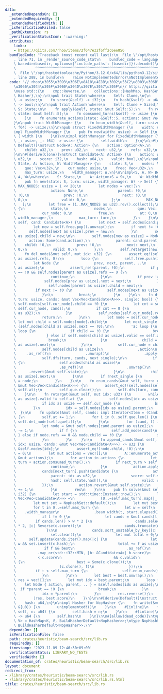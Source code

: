 ```yaml
---
data:
  _extendedDependsOn: []
  _extendedRequiredBy: []
  _extendedVerifiedWith: []
  _isVerificationFailed: false
  _pathExtension: rs
  _verificationStatusIcon: ':warning:'
  attributes:
    links:
    - https://qiita.com/rhoo/items/2f647e32f6ff2c6ee056
  bundledCode: "Traceback (most recent call last):\n  File \"/opt/hostedtoolcache/Python/3.12.0/x64/lib/python3.12/site-packages/onlinejudge_verify/documentation/build.py\"\
    , line 71, in _render_source_code_stat\n    bundled_code = language.bundle(stat.path,\
    \ basedir=basedir, options={'include_paths': [basedir]}).decode()\n          \
    \         ^^^^^^^^^^^^^^^^^^^^^^^^^^^^^^^^^^^^^^^^^^^^^^^^^^^^^^^^^^^^^^^^^^^^^^^^^^^^^^^^^\n\
    \  File \"/opt/hostedtoolcache/Python/3.12.0/x64/lib/python3.12/site-packages/onlinejudge_verify/languages/rust.py\"\
    , line 288, in bundle\n    raise NotImplementedError\nNotImplementedError\n"
  code: "// rhoo\u3055\u3093\u306E\u8A18\u4E8B\u3092\u53C2\u8003\u306B\u3055\u305B\
    \u3066\u3044\u305F\u3060\u304D\u307E\u3057\u305F\n// https://qiita.com/rhoo/items/2f647e32f6ff2c6ee056\n\
    \nuse std::{\n    cmp::Reverse,\n    collections::{HashMap, HashSet},\n    hash::{BuildHasherDefault,\
    \ Hasher},\n};\n\npub trait State\nwhere\n    Self: Clone,\n{\n    fn turn(&self)\
    \ -> usize;\n    fn score(&self) -> i32;\n    fn hash(&self) -> u64;\n    fn is_valid(&self)\
    \ -> bool;\n}\n\npub trait Action\nwhere\n    Self: Clone + Sized,\n{\n    type\
    \ S: State;\n\n    fn apply(&self, state: &mut Self::S);\n    fn revert(&self,\
    \ state: &mut Self::S);\n    fn comsumed_turns(&self) -> usize {\n        1\n\
    \    }\n    fn enumerate_actions(state: &Self::S, actions: &mut Vec<Self>);\n\
    }\n\npub trait WidthManager {\n    fn beam_width(&self, turn: usize, elapsed:\
    \ f64) -> usize;\n}\n\npub struct FixedWidthManager {\n    width: usize,\n}\n\n\
    impl FixedWidthManager {\n    pub fn new(width: usize) -> Self {\n        Self\
    \ { width }\n    }\n}\n\nimpl WidthManager for FixedWidthManager {\n    fn beam_width(&self,\
    \ _: usize, _: f64) -> usize {\n        self.width\n    }\n}\n\n#[derive(Clone,\
    \ Default)]\nstruct Node<A: Action> {\n    action: Option<A>,\n    parent: u32,\n\
    \    child: u32,\n    prev: u32,\n    next: u32,\n    refs: u32,\n    valid: u32,\n\
    }\n\n#[derive(Clone)]\nstruct Candidate<A: Action> {\n    action: A,\n    parent:\
    \ u32,\n    score: i32,\n    hash: u64,\n    valid: bool,\n}\n\npub struct BeamSearch<S:\
    \ State, A: Action, W: WidthManager> {\n    state: S,\n    nodes: Vec<Node<A>>,\n\
    \    que: Vec<u32>,\n    cur_node: usize,\n    free: Vec<u32>,\n    at: u32,\n\
    \    max_turn: usize,\n    width_manager: W,\n}\n\nimpl<S, A, W> BeamSearch<S,\
    \ A, W>\nwhere\n    S: State,\n    A: Action<S = S>,\n    W: WidthManager,\n{\n\
    \    pub fn new(state: S, turn: usize, width_manager: W) -> Self {\n        const\
    \ MAX_NODES: usize = 1 << 20;\n        let nodes = vec![\n            Node {\n\
    \                action: None,\n                parent: !0,\n                child:\
    \ !0,\n                prev: !0,\n                next: !0,\n                refs:\
    \ 0,\n                valid: 0,\n            };\n            MAX_NODES\n     \
    \   ];\n        let free = (1..MAX_NODES as u32).rev().collect();\n\n        Self\
    \ {\n            state,\n            nodes,\n            que: Vec::with_capacity(MAX_NODES),\n\
    \            cur_node: 0,\n            free,\n            at: 0,\n           \
    \ width_manager,\n            max_turn: turn,\n        }\n    }\n\n    fn add_node(&mut\
    \ self, cand: Candidate<A>) {\n        let next = self.nodes[cand.parent as usize].child;\n\
    \        let new = self.free.pop().unwrap();\n        if next != !0 {\n      \
    \      self.nodes[next as usize].prev = new;\n        }\n        self.nodes[cand.parent\
    \ as usize].child = new;\n\n        self.nodes[new as usize] = Node {\n      \
    \      action: Some(cand.action),\n            parent: cand.parent,\n        \
    \    child: !0,\n            prev: !0,\n            next: next,\n            refs:\
    \ 0,\n            valid: 0,\n        };\n        self.retarget(new);\n    }\n\n\
    \    fn del_node(&mut self, mut idx: u32) {\n        assert_eq!(self.nodes[idx\
    \ as usize].refs, 0);\n        loop {\n            self.free.push(idx);\n    \
    \        let Node {\n                prev, next, parent, ..\n            } = self.nodes[idx\
    \ as usize];\n            assert_ne!(parent, !0);\n            if prev & next\
    \ == !0 && self.nodes[parent as usize].refs == 0 {\n                idx = parent;\n\
    \                continue;\n            }\n\n            if prev != !0 {\n   \
    \             self.nodes[prev as usize].next = next;\n            } else {\n \
    \               self.nodes[parent as usize].child = next;\n            }\n   \
    \         if next != !0 {\n                self.nodes[next as usize].prev = prev;\n\
    \            }\n\n            break;\n        }\n    }\n\n    fn dfs(&mut self,\
    \ turn: usize, cands: &mut Vec<Vec<Candidate<A>>>, single: bool) {\n        if\
    \ self.nodes[self.cur_node].child == !0 {\n            let cnt = self.append_cands(turn,\
    \ self.cur_node, cands);\n            if cnt == 0 {\n                self.que.push(self.cur_node\
    \ as u32);\n            }\n            self.nodes[self.cur_node].refs += cnt;\n\
    \            return;\n        }\n\n        let node = self.cur_node;\n       \
    \ let mut child = self.nodes[node].child;\n        let next_single = single &\
    \ (self.nodes[child as usize].next == !0);\n\n        'a: loop {\n           \
    \ loop {\n                if child == !0 {\n                    break 'a;\n  \
    \              } else if self.nodes[child as usize].valid == self.at {\n     \
    \               break;\n                }\n                child = self.nodes[child\
    \ as usize].next;\n            }\n\n            self.cur_node = child as usize;\n\
    \            self.nodes[child as usize]\n                .action\n           \
    \     .as_ref()\n                .unwrap()\n                .apply(&mut self.state);\n\
    \            self.dfs(turn, cands, next_single);\n\n            if !next_single\
    \ {\n                self.nodes[child as usize]\n                    .action\n\
    \                    .as_ref()\n                    .unwrap()\n              \
    \      .revert(&mut self.state);\n            }\n\n            child = self.nodes[child\
    \ as usize].next;\n        }\n\n        if !next_single {\n            self.cur_node\
    \ = node;\n        }\n    }\n\n    fn enum_cands(&mut self, turn: usize, cands:\
    \ &mut Vec<Vec<Candidate<A>>>) {\n        assert_eq!(self.nodes[self.cur_node].valid,\
    \ self.at);\n        self.que.clear();\n        self.dfs(turn, cands, true);\n\
    \    }\n\n    fn retarget(&mut self, mut idx: u32) {\n        while self.nodes[idx\
    \ as usize].valid != self.at {\n            self.nodes[idx as usize].valid = self.at;\n\
    \            if idx as usize == self.cur_node {\n                break;\n    \
    \        }\n            idx = self.nodes[idx as usize].parent;\n        }\n  \
    \  }\n\n    fn update(&mut self, cands: impl Iterator<Item = (Candidate<A>, bool)>)\
    \ {\n        self.at += 1;\n        for i in 0..self.que.len() {\n           \
    \ self.del_node(self.que[i]);\n        }\n\n        for (cand, f) in cands {\n\
    \            let node = &mut self.nodes[cand.parent as usize];\n            node.refs\
    \ -= 1;\n            if f {\n                self.add_node(cand)\n           \
    \ } else if node.refs == 0 && node.child == !0 {\n                self.del_node(cand.parent);\n\
    \            }\n        }\n    }\n\n    fn append_cands(&mut self, turn: usize,\
    \ idx: usize, cands: &mut Vec<Vec<Candidate<A>>>) -> u32 {\n        let node =\
    \ &self.nodes[idx];\n        assert_eq!(node.child, !0);\n\n        let mut res\
    \ = 0;\n        let mut actions = vec![];\n        A::enumerate_actions(&self.state,\
    \ &mut actions);\n        for action in actions {\n            let next_turn =\
    \ turn + action.comsumed_turns();\n            if next_turn > self.max_turn {\n\
    \                continue;\n            }\n            action.apply(&mut self.state);\n\
    \            cands[next_turn].push(Candidate {\n                action: action.clone(),\n\
    \                parent: idx as u32,\n                score: self.state.score(),\n\
    \                hash: self.state.hash(),\n                valid: self.state.is_valid(),\n\
    \            });\n            action.revert(&mut self.state);\n            res\
    \ += 1;\n        }\n        res\n    }\n\n    pub fn solve(&mut self) -> (Vec<A>,\
    \ i32) {\n        let start = std::time::Instant::now();\n        let mut cands:\
    \ Vec<Vec<Candidate<A>>> =\n            (0..=self.max_turn).map(|_| vec![]).collect::<Vec<_>>();\n\
    \        let mut set = NopHashSet::default();\n        let mut best = None;\n\
    \        for t in 0..=self.max_turn {\n            let w = self\n            \
    \    .width_manager\n                .beam_width(t, start.elapsed().as_secs_f64());\n\
    \            if t != 0 {\n                let cands = &mut cands[t];\n       \
    \         if cands.len() > w * 2 {\n                    cands.select_nth_unstable_by_key(w\
    \ * 2, |c| Reverse(c.score));\n                    cands.truncate(w * 2);\n  \
    \              }\n\n                cands.sort_unstable_by_key(|c| Reverse(c.score));\n\
    \                set.clear();\n                let mut total = 0;\n          \
    \      self.update(cands.iter().map(|c| {\n                    let f = total <\
    \ w && set.insert(c.hash);\n                    total += f as usize;\n       \
    \             if f && best\n                        .as_ref()\n              \
    \          .map_or(std::i32::MIN, |b: &Candidate<A>| b.score)\n              \
    \          < c.score\n                        && c.valid\n                   \
    \ {\n                        best = Some(c.clone());\n                    }\n\
    \                    (c.clone(), f)\n                }));\n            }\n   \
    \         if t < self.max_turn {\n                self.enum_cands(t, &mut cands);\n\
    \            }\n        }\n\n        let best = best.unwrap();\n        let mut\
    \ res = vec![];\n        let mut idx = best.parent;\n        loop {\n        \
    \    let Node { action, parent, .. } = &self.nodes[idx as usize];\n          \
    \  if *parent == !0 {\n                break;\n            }\n            res.push(action.as_ref().unwrap().clone());\n\
    \            idx = *parent;\n        }\n        res.reverse();\n        res.push(best.action);\n\
    \        (res, best.score)\n    }\n}\n\n#[derive(Default)]\nstruct NopHasher {\n\
    \    hash: u64,\n}\n\nimpl Hasher for NopHasher {\n    fn write(&mut self, _:\
    \ &[u8]) {\n        unimplemented!()\n    }\n\n    #[inline]\n    fn write_u64(&mut\
    \ self, n: u64) {\n        self.hash = n;\n    }\n\n    #[inline]\n    fn finish(&self)\
    \ -> u64 {\n        self.hash\n    }\n}\n\n#[allow(dead_code)]\ntype NopHashMap<K,\
    \ V> = HashMap<K, V, BuildHasherDefault<NopHasher>>;\ntype NopHashSet<K> = HashSet<K,\
    \ BuildHasherDefault<NopHasher>>;\n"
  dependsOn: []
  isVerificationFile: false
  path: crates/heuristic/beam-search/src/lib.rs
  requiredBy: []
  timestamp: '2023-11-09 12:46:30+09:00'
  verificationStatus: LIBRARY_NO_TESTS
  verifiedWith: []
documentation_of: crates/heuristic/beam-search/src/lib.rs
layout: document
redirect_from:
- /library/crates/heuristic/beam-search/src/lib.rs
- /library/crates/heuristic/beam-search/src/lib.rs.html
title: crates/heuristic/beam-search/src/lib.rs
---
```

